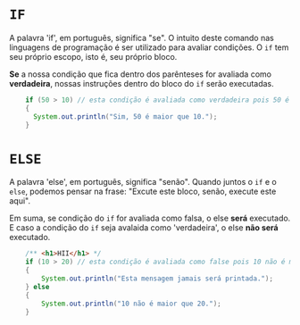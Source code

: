 # `IF`
A palavra 'if', em português, significa "se". O intuito deste comando nas linguagens de programação é ser utilizado para avaliar condições. O `if` tem seu próprio escopo, isto é, seu próprio bloco. 

__Se__ a nossa condição que fica dentro dos parênteses for avaliada como __verdadeira__, nossas instruções dentro do bloco do `if` serão executadas.

```java
    if (50 > 10) // esta condição é avaliada como verdadeira pois 50 é maior que 10.
    {
      System.out.println("Sim, 50 é maior que 10.");          
    }
```

# `ELSE`
A palavra 'else', em português, significa "senão". Quando juntos o `if` e o `else`, podemos pensar na frase:
"Excute este bloco, senão, execute este aqui". 

Em suma, se condição do `if` for avaliada como falsa, o else __será__ executado. 
E caso a condição do `if` seja avalaida como 'verdadeira', o else __não será__ executado.

```java
    /** <h1>HII</h1> */
    if (10 > 20) // esta condição é avaliada como false pois 10 não é maior que 20.
    {
        System.out.println("Esta mensagem jamais será printada.");
    } else
    {
        System.out.println("10 não é maior que 20.");        
    }
```


